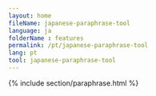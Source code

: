 ```yaml
---
layout: home
fileName: japanese-paraphrase-tool
language: ja
folderName : features
permalink: /pt/japanese-paraphrase-tool
lang: pt
tool: japanese-paraphrase-tool
---
```

{% include section/paraphrase.html %}